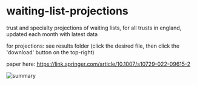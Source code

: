 # waiting-list-projections
trust and specialty projections of waiting lists, for all trusts in england, updated each month with latest data

for projections: see results folder (click the desired file, then click the 'download' button on the top-right)

paper here: https://link.springer.com/article/10.1007/s10729-022-09615-2

![summary](https://user-images.githubusercontent.com/57181505/168614671-6d3f0803-9ebe-4f15-bb35-72222ff33ea7.png)
